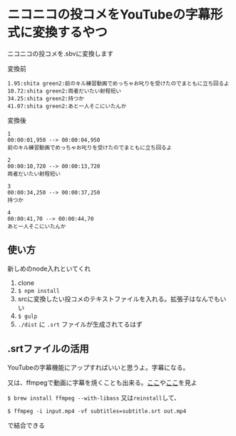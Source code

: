 # ニコニコの投コメをYouTubeの字幕形式に変換するやつ

ニコニコの投コメを.sbvに変換します

変換前

```
1.95:shita green2:前のキル練習動画でめっちゃお叱りを受けたのでまともに立ち回るよ
10.72:shita green2:両者だいたい射程短い
34.25:shita green2:持つか
41.07:shita green2:あと一人そこにいたんか
```

変換後

```srt
1
00:00:01,950 --> 00:00:04,950
前のキル練習動画でめっちゃお叱りを受けたのでまともに立ち回るよ

2
00:00:10,720 --> 00:00:13,720
両者だいたい射程短い

3
00:00:34,250 --> 00:00:37,250
持つか

4
00:00:41,70 --> 00:00:44,70
あと一人そこにいたんか
```

## 使い方

新しめのnode入れといてくれ

1. clone
2. `$ npm install`
3. srcに変換したい投コメのテキストファイルを入れる。拡張子はなんでもいい
4. `$ gulp`
5. `./dist` に `.srt` ファイルが生成されてるはず

## .srtファイルの活用

YouTubeの字幕機能にアップすればいいと思うよ。字幕になる。

又は、ffmpegで動画に字幕を焼くことも出来る。[ここ](http://www.storange.jp/2015/12/ffmpeg.html)や[ここ](http://maaash.jp/2015/01/ffmpeg-hardsub/)を見よ

`$ brew install ffmpeg --with-libass` 又は`reinstall`して、

`$ ffmpeg -i input.mp4 -vf subtitles=subtitle.srt out.mp4`

で結合できる
